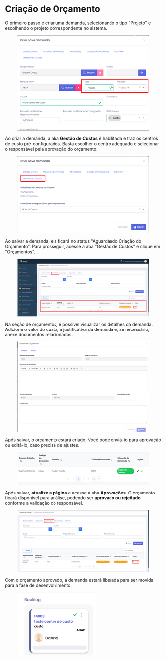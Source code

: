 # Criação de Orçamento

O primeiro passo é criar uma demanda, selecionando o tipo "Projeto" e escolhendo o projeto correspondente no sistema.

<figure><img src="../.gitbook/assets/image (154).png" alt=""><figcaption></figcaption></figure>

Ao criar a demanda, a aba **Gestão de Custos** é habilitada e traz os centros de custo pré-configurados. Basta escolher o centro adequado e selecionar o responsável pela aprovação do orçamento.&#x20;

<figure><img src="../.gitbook/assets/image (155).png" alt=""><figcaption></figcaption></figure>

Ao salvar a demanda, ela ficará no status "Aguardando Criação do Orçamento". Para prosseguir, acesse a aba "Gestão de Custos" e clique em "Orçamentos".

<figure><img src="../.gitbook/assets/image (156).png" alt=""><figcaption></figcaption></figure>

Na seção de orçamentos, é possível visualizar os detalhes da demanda. Adicione o valor do custo, a justificativa da demanda e, se necessário, anexe documentos relacionados.

<figure><img src="../.gitbook/assets/image (157).png" alt=""><figcaption></figcaption></figure>

Após salvar, o orçamento estará criado. Você pode enviá-lo para aprovação ou editá-lo, caso precise de ajustes.

<figure><img src="../.gitbook/assets/image (158).png" alt=""><figcaption></figcaption></figure>

Após salvar, **atualize a página** e acesse a aba **Aprovações**. O orçamento ficará disponível para análise, podendo ser **aprovado ou rejeitado** conforme a validação do responsável.

<figure><img src="../.gitbook/assets/image (159).png" alt=""><figcaption></figcaption></figure>

Com o orçamento aprovado, a demanda estará liberada para ser movida para a fase de desenvolvimento.

<figure><img src="../.gitbook/assets/image (160).png" alt=""><figcaption></figcaption></figure>
